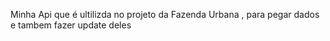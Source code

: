 Minha Api que é ultilizda no projeto da Fazenda Urbana , para pegar dados e tambem fazer update deles

